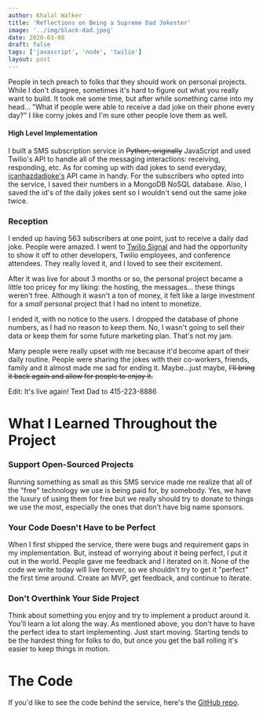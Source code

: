 ```yaml
---
author: Khalal Walker
title: 'Reflections on Being a Supreme Dad Jokester'
image: '../img/black-dad.jpeg'
date: 2020-03-08
draft: false
tags: ['javascript', 'node', 'twilio']
layout: post
---
```


People in tech preach to folks that they should work on personal projects. While I don't disagree, sometimes it's hard to figure out what you really want to build. It took me some time, but after while something came into my head... "What if people were able to receive a dad joke on their phone every day?" I like corny jokes and I'm sure other people love them as well.

#### High Level Implementation

I built a SMS subscription service in ~~Python, originally~~ JavaScript and used Twilio's API to handle all of the messaging interactions: receiving, responding, etc. As for coming up with dad jokes to send everyday, [icanhazdadjoke's](https://icanhazdadjoke.com/) API came in handy. For the subscribers who opted into the service, I saved their numbers in a MongoDB NoSQL database. Also, I saved the id's of the daily jokes sent so I wouldn't send out the same joke twice.

### Reception

I ended up having 563 subscribers at one point, just to receive a daily dad joke. People were amazed. I went to [Twilio Signal](https://signal.twilio.com/) and had the opportunity to show it off to other developers, Twilio employees, and conference attendees. They really loved it, and I loved to see their excitement.

After it was live for about 3 months or so, the personal project became a little too pricey for my liking: the hosting, the messages... these things weren't free. Although it wasn't a ton of money, it felt like a large investment for a _small_ personal project that I had no intent to monetize.

I ended it, with no notice to the users. I dropped the database of phone numbers, as I had no reason to keep them. No, I wasn't going to sell their data or keep them for some future marketing plan. That's not my jam.

Many people were really upset with me because it'd become apart of their daily routine. People were sharing the jokes with their co-workers, friends, family and it almost made me sad for ending it. Maybe...just maybe, ~~I'll bring it back again and allow for people to enjoy it.~~

Edit: It's live again! Text Dad to 415-223-8886

# What I Learned Throughout the Project

### Support Open-Sourced Projects

Running something as small as this SMS service made me realize that all of the "free" technology we use is being paid for, by somebody. Yes, we have the luxury of using them for free but we really should try to donate to things we use the most, especially the ones that don't have big name sponsors.

### Your Code Doesn't Have to be Perfect

When I first shipped the service, there were bugs and requirement gaps in my implementation. But, instead of worrying about it being perfect, I put it out in the world. People gave me feedback and I iterated on it. None of the code we write today will live forever, so we shouldn't try to get it "perfect" the first time around. Create an MVP, get feedback, and continue to iterate.

### Don't Overthink Your Side Project

Think about something you enjoy and try to implement a product around it. You'll learn a lot along the way. As mentioned above, you don't have to have the perfect idea to start implementing. Just start moving. Starting tends to be the hardest thing for folks to do, but once you get the ball rolling it's easier to keep things in motion.

# The Code

If you'd like to see the code behind the service, here's the [GitHub repo](https://github.com/khalalw/dad-jokes-js).
